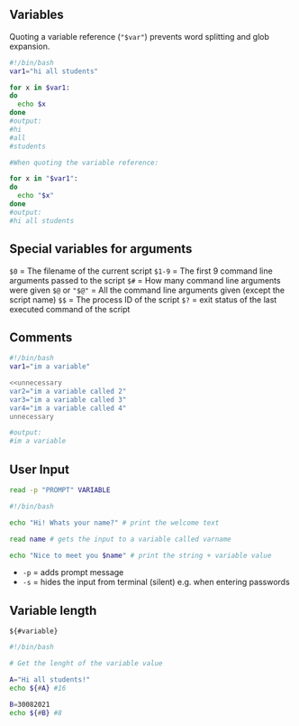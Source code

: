 ## Variables

Quoting a variable reference (`"$var"`) prevents word splitting and glob expansion.

```bash
#!/bin/bash
var1="hi all students"

for x in $var1:
do
  echo $x
done
#output:
#hi
#all
#students

#When quoting the variable reference:

for x in "$var1":
do
  echo "$x"
done
#output:
#hi all students
```

## Special variables for arguments

`$0` = The filename of the current script
`$1-9` = The first 9 command line arguments passed to the script
`$#` = How many command line arguments were given
`$@` or `"$@"` = All the command line arguments given (except the script name)
`$$` = The process ID of the script
`$?` = exit status of the last executed command of the script


## Comments

```bash
#!/bin/bash
var1="im a variable"

<<unnecessary
var2="im a variable called 2"
var3="im a variable called 3"
var4="im a variable called 4"
unnecessary

#output:
#im a variable
```

## User Input

```bash
read -p "PROMPT" VARIABLE
```

```bash
#!/bin/bash

echo "Hi! Whats your name?" # print the welcome text

read name # gets the input to a variable called varname

echo "Nice to meet you $name" # print the string + variable value
```

- `-p` = adds prompt message
- `-s` = hides the input from terminal (silent) e.g. when entering passwords


## Variable length

`${#variable}`

```bash
#!/bin/bash

# Get the lenght of the variable value

A="Hi all students!"
echo ${#A} #16

B=30082021
echo ${#B} #8
```